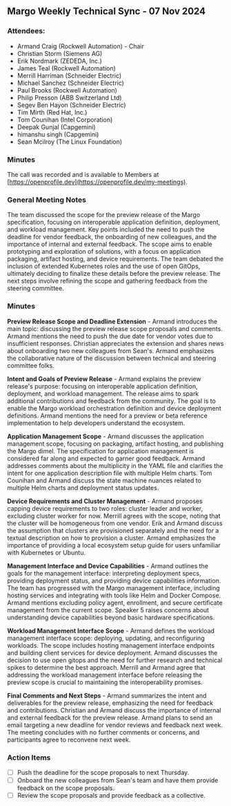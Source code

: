 ## Margo Weekly Technical Sync - 07 Nov 2024

### Attendees:
* Armand Craig (Rockwell Automation) - Chair
* Christian Storm (Siemens AG)
* Erik Nordmark (ZEDEDA, Inc.)
* James Teal (Rockwell Automation)
* Merrill Harriman (Schneider Electric)
* Michael Sanchez (Schneider Electric)
* Paul Brooks (Rockwell Automation)
* Philip Presson (ABB Switzerland Ltd)
* Segev Ben Hayon (Schneider Electric)
* Tim Mirth (Red Hat, Inc.)
* Tom Counihan (Intel Corporation)
* Deepak Gunjal (Capgemini)
* himanshu singh (Capgemini)
* Sean Mcilroy (The Linux Foundation)
  
### Minutes
The call was recorded and is available to Members at [https://openprofile.dev](https://openprofile.dev/my-meetings). 

### General Meeting Notes
The team discussed the scope for the preview release of the Margo specification, focusing on interoperable application definition, deployment, and workload management. Key points included the need to push the deadline for vendor feedback, the onboarding of new colleagues, and the importance of internal and external feedback. The scope aims to enable prototyping and exploration of solutions, with a focus on application packaging, artifact hosting, and device requirements. The team debated the inclusion of extended Kubernetes roles and the use of open GitOps, ultimately deciding to finalize these details before the preview release. The next steps involve refining the scope and gathering feedback from the steering committee.

### Minutes
**Preview Release Scope and Deadline Extension** -
Armand introduces the main topic: discussing the preview release scope proposals and comments.
Armand mentions the need to push the due date for vendor votes due to insufficient responses.
Christian appreciates the extension and shares news about onboarding two new colleagues from Sean's.
Armand emphasizes the collaborative nature of the discussion between technical and steering committee folks.

**Intent and Goals of Preview Release** -
Armand explains the preview release's purpose: focusing on interoperable application definition, deployment, and workload management.
The release aims to spark additional contributions and feedback from the community.
The goal is to enable the Margo workload orchestration definition and device deployment definitions.
Armand mentions the need for a preview or beta reference implementation to help developers understand the ecosystem.

**Application Management Scope** -
Armand discusses the application management scope, focusing on packaging, artifact hosting, and publishing the Margo dimel.
The specification for application management is considered far along and expected to garner good feedback.
Armand addresses comments about the multiplicity in the YAML file and clarifies the intent for one application description file with multiple Helm charts.
Tom Counihan and Armand discuss the state machine nuances related to multiple Helm charts and deployment status updates.

**Device Requirements and Cluster Management** -
Armand proposes capping device requirements to two roles: cluster leader and worker, excluding cluster worker for now.
Merrill agrees with the scope, noting that the cluster will be homogeneous from one vendor.
Erik and Armand discuss the assumption that clusters are provisioned separately and the need for a textual description on how to provision a cluster.
Armand emphasizes the importance of providing a local ecosystem setup guide for users unfamiliar with Kubernetes or Ubuntu.

**Management Interface and Device Capabilities** -
Armand outlines the goals for the management interface: interpreting deployment specs, providing deployment status, and providing device capabilities information.
The team has progressed with the Margo management interface, including hosting services and integrating with tools like Helm and Docker Compose.
Armand mentions excluding policy agent, enrollment, and secure certificate management from the current scope.
Speaker 5 raises concerns about understanding device capabilities beyond basic hardware specifications.

**Workload Management Interface Scope** -
Armand defines the workload management interface scope: deploying, updating, and reconfiguring workloads.
The scope includes hosting management interface endpoints and building client services for device deployment.
Armand discusses the decision to use open gitops and the need for further research and technical spikes to determine the best approach.
Merrill and Armand agree that addressing the workload management interface before releasing the preview scope is crucial to maintaining the interoperability promises.

**Final Comments and Next Steps** -
Armand summarizes the intent and deliverables for the preview release, emphasizing the need for feedback and contributions.
Christian and Armand discuss the importance of internal and external feedback for the preview release.
Armand plans to send an email targeting a new deadline for vendor reviews and feedback next week.
The meeting concludes with no further comments or concerns, and participants agree to reconvene next week.

### Action Items
- [ ] Push the deadline for the scope proposals to next Thursday.
- [ ] Onboard the new colleagues from Sean's team and have them provide feedback on the scope proposals.
- [ ] Review the scope proposals and provide feedback as a collective.

